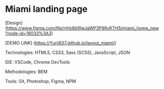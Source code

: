 # Miami landing page
[Design] (https://www.figma.com/file/nHz8bflIwJaWP3P99vKTH5/miami_home_new?node-id=16033%3A3)

[DEMO LINK] (https://Yurii837.github.io/layout_miami/)

Technologies: HTML5, CSS3, Sass (SCSS), JavaScript, JSON

IDE: VSCode, Chrome DevTools

Methodologies: BEM

Tools: Git, Photoshop, Figma, NPM
